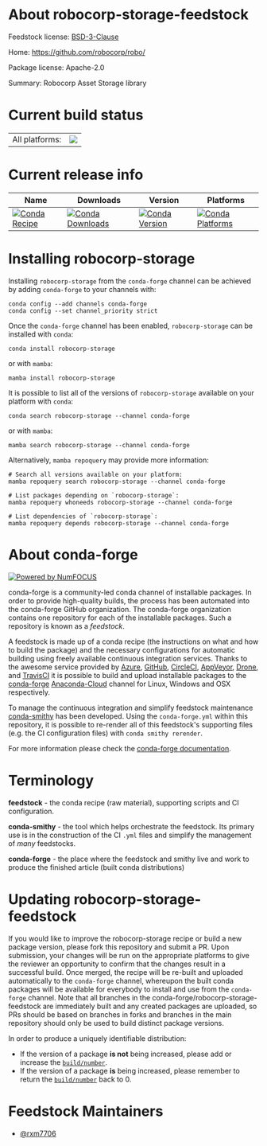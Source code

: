 About robocorp-storage-feedstock
================================

Feedstock license: [BSD-3-Clause](https://github.com/conda-forge/robocorp-storage-feedstock/blob/main/LICENSE.txt)

Home: https://github.com/robocorp/robo/

Package license: Apache-2.0

Summary: Robocorp Asset Storage library

Current build status
====================


<table><tr><td>All platforms:</td>
    <td>
      <a href="https://dev.azure.com/conda-forge/feedstock-builds/_build/latest?definitionId=20195&branchName=main">
        <img src="https://dev.azure.com/conda-forge/feedstock-builds/_apis/build/status/robocorp-storage-feedstock?branchName=main">
      </a>
    </td>
  </tr>
</table>

Current release info
====================

| Name | Downloads | Version | Platforms |
| --- | --- | --- | --- |
| [![Conda Recipe](https://img.shields.io/badge/recipe-robocorp--storage-green.svg)](https://anaconda.org/conda-forge/robocorp-storage) | [![Conda Downloads](https://img.shields.io/conda/dn/conda-forge/robocorp-storage.svg)](https://anaconda.org/conda-forge/robocorp-storage) | [![Conda Version](https://img.shields.io/conda/vn/conda-forge/robocorp-storage.svg)](https://anaconda.org/conda-forge/robocorp-storage) | [![Conda Platforms](https://img.shields.io/conda/pn/conda-forge/robocorp-storage.svg)](https://anaconda.org/conda-forge/robocorp-storage) |

Installing robocorp-storage
===========================

Installing `robocorp-storage` from the `conda-forge` channel can be achieved by adding `conda-forge` to your channels with:

```
conda config --add channels conda-forge
conda config --set channel_priority strict
```

Once the `conda-forge` channel has been enabled, `robocorp-storage` can be installed with `conda`:

```
conda install robocorp-storage
```

or with `mamba`:

```
mamba install robocorp-storage
```

It is possible to list all of the versions of `robocorp-storage` available on your platform with `conda`:

```
conda search robocorp-storage --channel conda-forge
```

or with `mamba`:

```
mamba search robocorp-storage --channel conda-forge
```

Alternatively, `mamba repoquery` may provide more information:

```
# Search all versions available on your platform:
mamba repoquery search robocorp-storage --channel conda-forge

# List packages depending on `robocorp-storage`:
mamba repoquery whoneeds robocorp-storage --channel conda-forge

# List dependencies of `robocorp-storage`:
mamba repoquery depends robocorp-storage --channel conda-forge
```


About conda-forge
=================

[![Powered by
NumFOCUS](https://img.shields.io/badge/powered%20by-NumFOCUS-orange.svg?style=flat&colorA=E1523D&colorB=007D8A)](https://numfocus.org)

conda-forge is a community-led conda channel of installable packages.
In order to provide high-quality builds, the process has been automated into the
conda-forge GitHub organization. The conda-forge organization contains one repository
for each of the installable packages. Such a repository is known as a *feedstock*.

A feedstock is made up of a conda recipe (the instructions on what and how to build
the package) and the necessary configurations for automatic building using freely
available continuous integration services. Thanks to the awesome service provided by
[Azure](https://azure.microsoft.com/en-us/services/devops/), [GitHub](https://github.com/),
[CircleCI](https://circleci.com/), [AppVeyor](https://www.appveyor.com/),
[Drone](https://cloud.drone.io/welcome), and [TravisCI](https://travis-ci.com/)
it is possible to build and upload installable packages to the
[conda-forge](https://anaconda.org/conda-forge) [Anaconda-Cloud](https://anaconda.org/)
channel for Linux, Windows and OSX respectively.

To manage the continuous integration and simplify feedstock maintenance
[conda-smithy](https://github.com/conda-forge/conda-smithy) has been developed.
Using the ``conda-forge.yml`` within this repository, it is possible to re-render all of
this feedstock's supporting files (e.g. the CI configuration files) with ``conda smithy rerender``.

For more information please check the [conda-forge documentation](https://conda-forge.org/docs/).

Terminology
===========

**feedstock** - the conda recipe (raw material), supporting scripts and CI configuration.

**conda-smithy** - the tool which helps orchestrate the feedstock.
                   Its primary use is in the construction of the CI ``.yml`` files
                   and simplify the management of *many* feedstocks.

**conda-forge** - the place where the feedstock and smithy live and work to
                  produce the finished article (built conda distributions)


Updating robocorp-storage-feedstock
===================================

If you would like to improve the robocorp-storage recipe or build a new
package version, please fork this repository and submit a PR. Upon submission,
your changes will be run on the appropriate platforms to give the reviewer an
opportunity to confirm that the changes result in a successful build. Once
merged, the recipe will be re-built and uploaded automatically to the
`conda-forge` channel, whereupon the built conda packages will be available for
everybody to install and use from the `conda-forge` channel.
Note that all branches in the conda-forge/robocorp-storage-feedstock are
immediately built and any created packages are uploaded, so PRs should be based
on branches in forks and branches in the main repository should only be used to
build distinct package versions.

In order to produce a uniquely identifiable distribution:
 * If the version of a package **is not** being increased, please add or increase
   the [``build/number``](https://docs.conda.io/projects/conda-build/en/latest/resources/define-metadata.html#build-number-and-string).
 * If the version of a package **is** being increased, please remember to return
   the [``build/number``](https://docs.conda.io/projects/conda-build/en/latest/resources/define-metadata.html#build-number-and-string)
   back to 0.

Feedstock Maintainers
=====================

* [@rxm7706](https://github.com/rxm7706/)


<!-- dummy commit to enable rerendering -->

